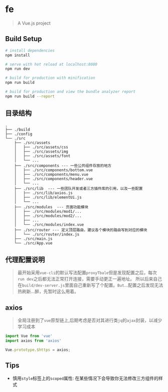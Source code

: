 # fe

> A Vue.js project

## Build Setup

``` bash
# install dependencies
npm install

# serve with hot reload at localhost:8080
npm run dev

# build for production with minification
npm run build

# build for production and view the bundle analyzer report
npm run build --report
```

## 目录结构

``` shell
.
├── ./build
├── ./config
└── ./src
    ├── ./src/assets
    │   ├── ./src/assets/css
    │   ├── ./src/assets/img
    │   ├── ./src/assets/font
    │   └── ...
    ├── ./src/components --- 一些公共组件存放的地方
    │   ├── ./src/components/bottom.vue
    │   ├── ./src/components/menu.vue
    │   ├── ./src/components/header.vue
    │   └── ...
    ├── ./src/lib  --- 一些团队开发或者三方插件库的引用，以及一些配置
    │   ├── ./src/lib/axios.js
    │   ├── ./src/lib/elementUi.js
    │   └── ...
    ├── ./src/modules  --- 页面功能模块
    │   ├── ./src/modules/mod1/...
    │   ├── ./src/modules/mod2/...
    │   ├── ...
    │   └── ./src/modules/index.vue
    ├── ./src/router --- 定义顶层路由，建议各个模块的路由写到对应的模块
    │   └── ./src/router/index.js
    ├── ./src/main.js
    └── ./src/App.vue
```
## 代理配置说明
> 最开始采用`vue-cli`的默认写法配置`proxyTbale`但是发现配置之后，每次`run dev`之后都无法正常打开连接，需要手动更正一遍地址。
所以后来自己在`build/dev-server.js`里面自己重新写了个配置。`But`...配置之后发现无法热刷新...醉，先暂时这么用着。

## axios
> 全局注册到了`vue`原型链上,后期考虑是否对其进行类`jq`的`ajax`封装，以减少学习成本
```javascript
import Vue from 'vue'
import axios from 'axios'

Vue.prototype.$https = axios;
```

## Tips
- 慎用`style`标签上的`scoped`属性: 在某些情况下会导致你无法修改三方组件的样式
